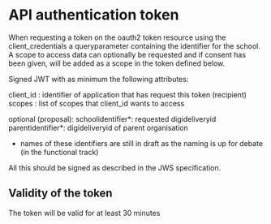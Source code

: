 # API authentication token

When requesting a token on the oauth2 token resource using the client_credentials a queryparameter containing the identifier for the school. A scope to access data can optionally be requested and if consent has been given, will be added as a scope in the token defined below.

Signed JWT with as minimum the following attributes:

client_id : identifier of application that has request this token (recipient)
scopes : list of scopes that client_id wants to access

optional (proposal):
schoolidentifier*: requested digideliveryid 
parentidentifier*: digideliveryid of parent organisation

* names of these identifiers are still in draft as the naming is up for debate (in the functional track)

All this should be signed as described in the JWS specification.

## Validity of the token
The token will be valid for at least 30 minutes
